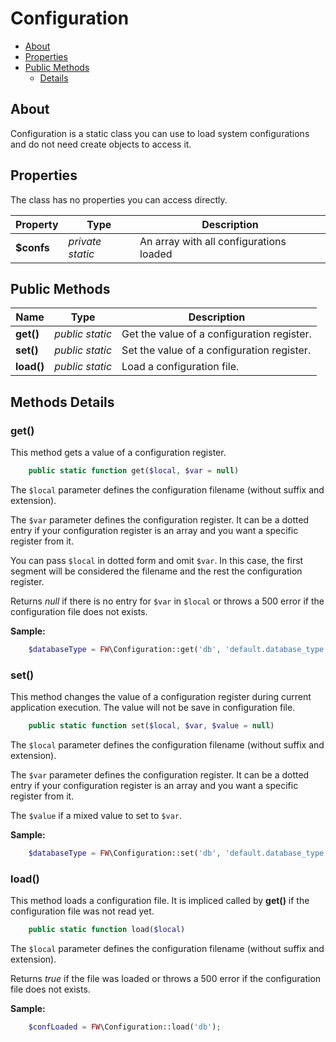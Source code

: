 # Configuration

* [About](#about)
* [Properties](#properties)
* [Public Methods](#public-methods)
  * [Details](#methods-details)

## About

Configuration is a static class you can use to load system configurations and do not need create objects to access it.

## Properties

The class has no properties you can access directly.

|Property|Type|Description|
|---|---|---|
|**$confs**|*private static*|An array with all configurations loaded|

## Public Methods

|Name|Type|Description|
|---|---|---|
|**get()**|*public static*|Get the value of a configuration register.|
|**set()**|*public static*|Set the value of a configuration register.|
|**load()**|*public static*|Load a configuration file.|

## Methods Details

### get()
This method gets a value of a configuration register.
```php
    public static function get($local, $var = null)
```
The `$local` parameter defines the configuration filename (without suffix and extension).

The `$var` parameter defines the configuration register. It can be a dotted entry if your configuration register is an array and you want a specific register from it.

You can pass `$local` in dotted form and omit `$var`. In this case, the first segment will be considered the filename and the rest the configuration register.

Returns *null* if there is no entry for `$var` in `$local` or throws a 500 error if the configuration file does not exists.

**Sample:**
```php
    $databaseType = FW\Configuration::get('db', 'default.database_type');
```

### set()
This method changes the value of a configuration register during current application execution. The value will not be save in configuration file.
```php
    public static function set($local, $var, $value = null)
```
The `$local` parameter defines the configuration filename (without suffix and extension).

The `$var` parameter defines the configuration register. It can be a dotted entry if your configuration register is an array and you want a specific register from it.

The `$value` if a mixed value to set to `$var`.

**Sample:**
```php
    $databaseType = FW\Configuration::set('db', 'default.database_type', 'MySQL');
```


### load()
This method loads a configuration file. It is impliced called by **get()** if the configuration file was not read yet.
```php
    public static function load($local)
```
The `$local` parameter defines the configuration filename (without suffix and extension).

Returns *true* if the file was loaded or throws a 500 error if the configuration file does not exists.

**Sample:**
```php
    $confLoaded = FW\Configuration::load('db');
```
